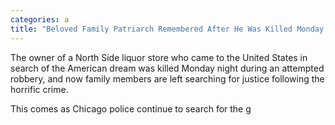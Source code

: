 ```yaml
---
categories: a
title: "Beloved Family Patriarch Remembered After He Was Killed Monday During Attempted Robbery"
---
```


The owner of a North Side liquor store who came to the United States in search of the American dream was killed Monday night during an attempted robbery, and now family members are left searching for justice following the horrific crime. 



This comes as Chicago police continue to search for the g